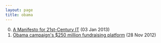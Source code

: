 ```yaml
---
layout: page
title: obama
---
```


0. [A Manifesto for 21st-Century IT](/bookmark/2013/01/03/manifesto.html) (03 Jan 2013) 
1. [Obama campaign's $250 million fundraising platform](/bookmark/2012/11/28/obama-platform.html) (28 Nov 2012) 
